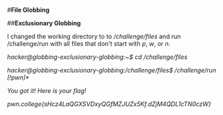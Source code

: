 #**File Globbing**

##**Exclusionary Globbing**

I changed the working directory to to _/challenge/files_ and run /challenge/run with all files that don't start with _p_, _w_, or _n_.

_hacker@globbing-exclusionary-globbing:~$ cd /challenge/files_

_hacker@globbing-exclusionary-globbing:/challenge/files$ /challenge/run \[!pwn\]\*_

_You got it! Here is your flag!_

_pwn.college{sHcz4LaQGXSVDxyQGfMZJUZx5Kf.dZjM4QDL1cTN0czW}_
